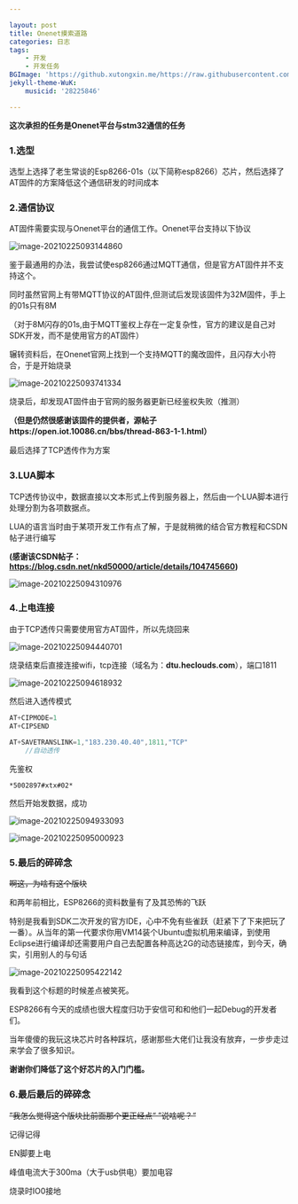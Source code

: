 ```yaml
---

layout: post
title: Onenet摸索道路
categories: 日志
tags: 
    - 开发 
    - 开发任务
BGImage: 'https://github.xutongxin.me/https://raw.githubusercontent.com/xutongxin1/PictureBed/master/img0/202020210225100750.png'
jekyll-theme-WuK:
    musicid: '28225846'

---
```


**这次承担的任务是Onenet平台与stm32通信的任务**

### 1.选型

选型上选择了老生常谈的Esp8266-01s（以下简称esp8266）芯片，然后选择了AT固件的方案降低这个通信研发的时间成本

### 2.通信协议

AT固件需要实现与Onenet平台的通信工作。Onenet平台支持以下协议

![image-20210225093144860](https://github.xutongxin.me/https://raw.githubusercontent.com/xutongxin1/PictureBed/master/img0/2020image-20210225093144860.png)

鉴于最通用的办法，我尝试使esp8266通过MQTT通信，但是官方AT固件并不支持这个。

同时虽然官网上有带MQTT协议的AT固件,但测试后发现该固件为32M固件，手上的01s只有8M

（对于8M闪存的01s,由于MQTT鉴权上存在一定复杂性，官方的建议是自己对SDK开发，而不是使用官方的AT固件）

辗转资料后，在Onenet官网上找到一个支持MQTT的魔改固件，且闪存大小符合，于是开始烧录

![image-20210225093741334](https://github.xutongxin.me/https://raw.githubusercontent.com/xutongxin1/PictureBed/master/img0/2020image-20210225093741334.png)

烧录后，却发现AT固件由于官网的服务器更新已经鉴权失败（推测）

**（但是仍然很感谢该固件的提供者，源帖子https://open.iot.10086.cn/bbs/thread-863-1-1.html）**

最后选择了TCP透传作为方案

### 3.LUA脚本

TCP透传协议中，数据直接以文本形式上传到服务器上，然后由一个LUA脚本进行处理分割为各项数据点。

LUA的语言当时由于某项开发工作有点了解，于是就稍微的结合官方教程和CSDN帖子进行编写

**(感谢该CSDN帖子：https://blog.csdn.net/nkd50000/article/details/104745660)**

![image-20210225094310976](https://github.xutongxin.me/https://raw.githubusercontent.com/xutongxin1/PictureBed/master/img0/2020image-20210225094310976.png)

### 4.上电连接

由于TCP透传只需要使用官方AT固件，所以先烧回来

![image-20210225094440701](https://github.xutongxin.me/https://raw.githubusercontent.com/xutongxin1/PictureBed/master/img0/2020image-20210225094440701.png)

烧录结束后直接连接wifi，tcp连接（域名为：**dtu.heclouds.com**），端口1811

![image-20210225094618932](https://github.xutongxin.me/https://raw.githubusercontent.com/xutongxin1/PictureBed/master/img0/2020image-20210225094618932.png)

然后进入透传模式

```c
AT+CIPMODE=1
AT+CIPSEND
    
AT+SAVETRANSLINK=1,"183.230.40.40",1811,"TCP"
    //自动透传
```

先鉴权

```
*5002897#xtx#02*
```

然后开始发数据，成功

![image-20210225094933093](https://github.xutongxin.me/https://raw.githubusercontent.com/xutongxin1/PictureBed/master/img0/2020image-20210225094933093.png)

![image-20210225095000923](https://github.xutongxin.me/https://raw.githubusercontent.com/xutongxin1/PictureBed/master/img0/2020image-20210225095000923.png)

### 5.最后的碎碎念

~~啊这，为啥有这个版块~~

和两年前相比，ESP8266的资料数量有了及其恐怖的飞跃

特别是我看到SDK二次开发的官方IDE，心中不免有些雀跃（赶紧下了下来把玩了一番）。从当年的第一代要求你用VM14装个Ubuntu虚拟机用来编译，到使用Eclipse进行编译却还需要用户自己去配置各种高达2G的动态链接库，到今天，确实，引用别人的与句话

![image-20210225095422142](https://github.xutongxin.me/https://raw.githubusercontent.com/xutongxin1/PictureBed/master/img0/2020image-20210225095422142.png)

我看到这个标题的时候差点被笑死。

ESP8266有今天的成绩也很大程度归功于安信可和和他们一起Debug的开发者们。

当年傻傻的我玩这块芯片时各种踩坑，感谢那些大佬们让我没有放弃，一步步走过来学会了很多知识。

**谢谢你们降低了这个好芯片的入门门槛。**

###  6.最后最后的碎碎念

~~”我怎么觉得这个版块比前面那个更正经点“  ”说啥呢？“~~

记得记得

EN脚要上电

峰值电流大于300ma（大于usb供电）要加电容

烧录时IO0接地

